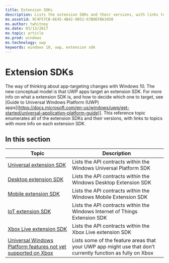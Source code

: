 ```yaml
---
title: Extension SDKs
description: Lists the extension SDKs and their versions, with links to topics with more info for each extension SDK.
ms.assetid: 9C4F57CB-6E45-4B42-9852-67B0EFB63450
ms.author: twhitney
ms.date: 03/13/2017
ms.topic: article
ms.prod: windows
ms.technology: uwp
keywords: windows 10, uwp, extension sdk
---
```


# Extension SDKs

The way of thinking about app-targeting changes with Windows 10. The new conceptual model is that UWP apps target an extension SDK. For more info on what a extension SDK is, and how to decide which one to target, see [Guide to Universal Windows Platform (UWP) apps[(https://docs.microsoft.com/en-us/windows/uwp/get-started/universal-application-platform-guide)].
This reference topic enumerates all of the extension SDKs and their versions, with links to topics with more info on each extension SDK.

## In this section

|  Topic                                                    | Description                                                                                   |
|-----------------------------------------------------------|-----------------------------------------------------------------------------------------------|
| [Universal extension SDK](windows-universal-sdk.md)       | Lists the API contracts within the Windows Universal Platform SDK |
| [Desktop extension SDK](windows-desktop-extension-sdk.md) | Lists the API contracts within the Windows Desktop Extension SDK |
| [Mobile extension SDK](windows-mobile-extension-sdk.md)  | Lists the API contracts within the Windows Mobile Extension SDK |
| [IoT extension SDK](windows-iot-extension-sdk.md)         | Lists the API contracts within the Windows Internet of Things Extension SDK |
| [Xbox Live extension SDK](xbox-live-extensions.md)        | Lists the API contracts within the Xbox Live extension SDK |
| [Universal Windows Platform features not yet supported on Xbox](universal-device-family-feature-area-limitations-on-xbox.md) | Lists some of the feature areas that your UWP app might use that don’t currently function as fully on Xbox |

